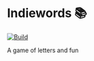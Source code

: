 # Indiewords :books:

[![Build](https://github.com/JefGreen/indiewords/actions/workflows/main.yml/badge.svg?style=flat)](https://github.com/JefGreen/indiewords)

A game of letters and fun

